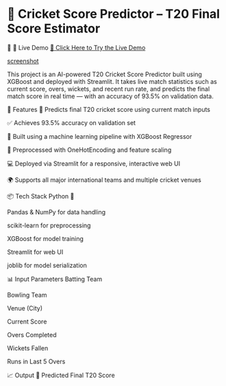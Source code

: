 # 🏏 Cricket Score Predictor – T20 Final Score Estimator

🔗 🚀 Live Demo 
[🔗 Click Here to Try the Live Demo]( 20scorepredictorbyzaidnaeem.streamlit.app)


[screenshot](gitimg.webp)



This project is an AI-powered T20 Cricket Score Predictor built using XGBoost and deployed with Streamlit.
It takes live match statistics such as current score, overs, wickets, and recent run rate, and predicts the final match score in real time — with an accuracy of 93.5% on validation data.

🚀 Features
🎯 Predicts final T20 cricket score using current match inputs

✅ Achieves 93.5% accuracy on validation set

🧠 Built using a machine learning pipeline with XGBoost Regressor

🧹 Preprocessed with OneHotEncoding and feature scaling

💻 Deployed via Streamlit for a responsive, interactive web UI

🌍 Supports all major international teams and multiple cricket venues

📦 Tech Stack
Python 🐍

Pandas & NumPy for data handling

scikit-learn for preprocessing

XGBoost for model training

Streamlit for web UI

joblib for model serialization

📊 Input Parameters
Batting Team

Bowling Team

Venue (City)

Current Score

Overs Completed

Wickets Fallen

Runs in Last 5 Overs

📈 Output
🏁 Predicted Final T20 Score

